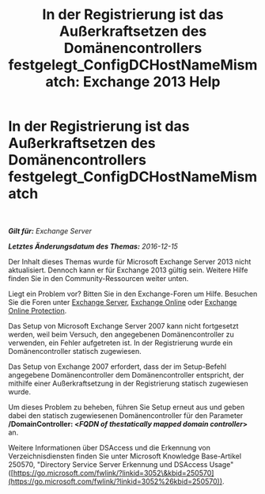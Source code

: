 ﻿---
title: 'In der Registrierung ist das Außerkraftsetzen des Domänencontrollers festgelegt_ConfigDCHostNameMismatch: Exchange 2013 Help'
TOCTitle: In der Registrierung ist das Außerkraftsetzen des Domänencontrollers festgelegt_ConfigDCHostNameMismatch
ms:assetid: 3aef5470-d510-4b59-a4b6-36d274a984ae
ms:mtpsurl: https://technet.microsoft.com/de-de/library/ms.exch.setupreadiness.configdchostnamemismatch(v=EXCHG.150)
ms:contentKeyID: 50475340
ms.date: 05/22/2018
mtps_version: v=EXCHG.150
ms.translationtype: MT
---

# In der Registrierung ist das Außerkraftsetzen des Domänencontrollers festgelegt\_ConfigDCHostNameMismatch

 

_**Gilt für:** Exchange Server_

_**Letztes Änderungsdatum des Themas:** 2016-12-15_

Der Inhalt dieses Themas wurde für Microsoft Exchange Server 2013 nicht aktualisiert. Dennoch kann er für Exchange 2013 gültig sein. Weitere Hilfe finden Sie in den Community-Ressourcen weiter unten.

Liegt ein Problem vor? Bitten Sie in den Exchange-Foren um Hilfe. Besuchen Sie die Foren unter [Exchange Server](https://go.microsoft.com/fwlink/p/?linkid=60612), [Exchange Online](https://go.microsoft.com/fwlink/p/?linkid=267542) oder [Exchange Online Protection](https://go.microsoft.com/fwlink/p/?linkid=285351).

Das Setup von Microsoft Exchange Server 2007 kann nicht fortgesetzt werden, weil beim Versuch, den angegebenen Domänencontroller zu verwenden, ein Fehler aufgetreten ist. In der Registrierung wurde ein Domänencontroller statisch zugewiesen.

Das Setup von Exchange 2007 erfordert, dass der im Setup-Befehl angegebene Domänencontroller dem Domänencontroller entspricht, der mithilfe einer Außerkraftsetzung in der Registrierung statisch zugewiesen wurde.

Um dieses Problem zu beheben, führen Sie Setup erneut aus und geben dabei den statisch zugewiesenen Domänencontroller für den Parameter **/DomainController: \<***FQDN of thestatically mapped domain controller***\>** an.

Weitere Informationen über DSAccess und die Erkennung von Verzeichnisdiensten finden Sie unter Microsoft Knowledge Base-Artikel 250570, "Directory Service Server Erkennung und DSAccess Usage" ([https://go.microsoft.com/fwlink/?linkid=3052\&kbid=250570](https://go.microsoft.com/fwlink/?linkid=3052%26kbid=250570)).


